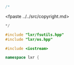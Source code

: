 ```cpp
/*
````
<fpaste ../../src/copyright.md>
```cpp
*/

#include "lxr/fsutils.hpp"
#include "lxr/os.hpp"

#include <iostream>

namespace lxr {

````
